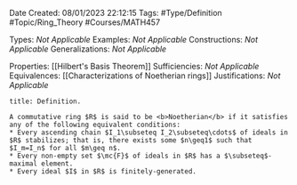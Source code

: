 <div class="topSpace"></div>

Date Created: 08/01/2023 22:12:15
Tags: #Type/Definition #Topic/Ring_Theory #Courses/MATH457

Types: <i>Not Applicable</i>
Examples: <i>Not Applicable</i>
Constructions: <i>Not Applicable</i>
Generalizations: <i>Not Applicable</i>

Properties: [[Hilbert's Basis Theorem]]
Sufficiencies: <i>Not Applicable</i>
Equivalences: [[Characterizations of Noetherian rings]]
Justifications: <i>Not Applicable</i>

``` ad-Definition
title: Definition.

A commutative ring $R$ is said to be <b>Noetherian</b> if it satisfies any of the following equivalent conditions:
* Every ascending chain $I_1\subseteq I_2\subseteq\cdots$ of ideals in $R$ stabilizes; that is, there exists some $n\geq1$ such that $I_m=I_n$ for all $m\geq n$.
* Every non-empty set $\mc{F}$ of ideals in $R$ has a $\subseteq$-maximal element.
* Every ideal $I$ in $R$ is finitely-generated.

```
